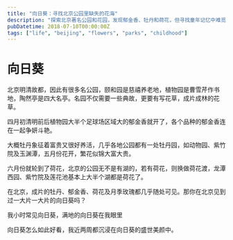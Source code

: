 ```yaml
---
title: "向日葵：寻找北京公园里缺失的花海"
description: "探索北京著名公园和花园，发现郁金香、牡丹和荷花，但寻找童年记忆中难觅的向日葵花田。"
pubDatetime: 2018-07-10T00:00:00Z
tags: ["life", "beijing", "flowers", "parks", "childhood"]
---
```


# 向日葵

北京明清故都，因此有很多名公园，颐和园是慈禧养老地，植物园是曹雪芹作书地，陶然亭是四大名亭。名园不仅需要一些典故，更要有写花草，成片成林的花草。

四月初清明前后植物园大半个足球场区域大的郁金香就开了，各个品种的郁金香连在一起争妍斗艳。

大概牡丹象征着富贵又很好养活，几乎各地公园都有一处牡丹园，如动物园、紫竹院及玉渊潭，五月份花开，繁花似锦大富大贵。

六月份就轮到了荷花，北京的公园无不是有湖的，若有荷花，则换做荷花渡，龙潭西园、紫竹院及莲花池基本上大半个湖都是荷花了。

在北京，成片的牡丹、郁金香、荷花及月季玫瑰都几乎随处可见。那你在北京见到过一大片一大片的向日葵吗？

我小时常见向日葵，满地的向日葵在我眼里

向日葵怎么如此好看，我近两周都沉浸在向日葵的盛世美颜中。
